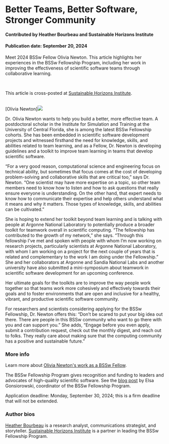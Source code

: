 # Better Teams, Better Software, Stronger Community

#### Contributed by Heather Bourbeau and Sustainable Horizons Institute

#### Publication date: September 20, 2024

Meet 2024 BSSw Fellow Olivia Newton.  This article highlights her experiences in the BSSw Fellowship Program, including 
her work in improving the effectiveness of scientific software teams through collaborative learning.

<br>

This article is cross-posted at [Sustainable Horizons Institute](https://shinstitute.org/better-teams-better-software-stronger-community/).

<br>
[Olivia Newton]<img src='../../images/People_2024_F_Newton.jpg' class='logo' />

<br>

Dr. Olivia Newton wants to help you build a better, more effective team. A postdoctoral scholar in the Institute for Simulation and Training at the University of Central Florida, she is among the latest BSSw Fellowship cohorts. She has been embedded in scientific software development projects and witnessed firsthand the need for knowledge, skills, and abilities related to team learning, and as a Fellow, Dr. Newton is developing guidelines and a toolkit to improve team learning in teams that develop scientific software. 

“For a very good reason, computational science and engineering focus on technical ability, but sometimes that focus comes at the cost of developing problem-solving and collaborative skills that are critical too,” says Dr. Newton. “One scientist may have more expertise on a topic, so other team members need to know how to listen and how to ask questions that really ensure everyone is understanding. On the other hand, that expert needs to know how to communicate their expertise and help others understand what it means and why it matters. Those types of knowledge, skills, and abilities can be cultivated.”

She is hoping to extend her toolkit beyond team learning and is talking with people at Argonne National Laboratory to potentially produce a broader toolkit for teamwork overall in scientific computing. “The fellowship has contributed to the growth of my network,” she says. “Through this fellowship I’ve met and spoken with people with whom I’m now working on research projects, particularly scientists at Argonne National Laboratory, with whom I am working on a project for the next couple of years that is related and complementary to the work I am doing under the Fellowship.” She and her collaborators at Argonne and Sandia National Labs and another university have also submitted a mini-symposium about teamwork in scientific software development for an upcoming conference. 

Her ultimate goals for the toolkits are to improve the way people work together so that teams work more cohesively and effectively towards their goals and to foster environments that are open and inclusive for a healthy, vibrant, and productive scientific software community. 

For researchers and scientists considering applying for the BSSw Fellowship, Dr. Newton offers this: “Don’t be scared to put your big idea out there. There are people in this BSSw community who want to go there with you and can support you.” She adds, “Engage before you even apply, submit a contribution request, check out the monthly digest, and reach out to folks. They really care about making sure that the computing community has a positive and sustainable future.”

### More info
Learn more about [Olivia Newton's work as a BSSw Fellow](https://bssw.io/fellows/olivia-newton).

The BSSw Fellowship Program gives recognition and funding to leaders and advocates of high-quality scientific software. See the [blog post](https://bssw.io/blog_posts/applications-open-for-the-2025-bssw-fellowship-program) by Elsa Gonsiorowski, coordinator of the BSSw Fellowship Program.

Application deadline: Monday, September 30, 2024; this is a firm deadline that will not be extended.

### Author bios
[Heather Bourbeau](https://www.linkedin.com/in/heatherbourbeau/) is a research analyst, communications strategist, and storyteller. 
[Sustainable Horizons Institute](https://shinstitute.org) is a partner in leading the BSSw Fellowship Program. 

<br>

<!---
Publish: yes
Track: bssw fellowship
Pinned: no
Topics: Funding sources and programs, projects and organizations
RSS update: 2024-09-22
OpenGraph image: OG_2408_BSSwFellowships.png
--->

